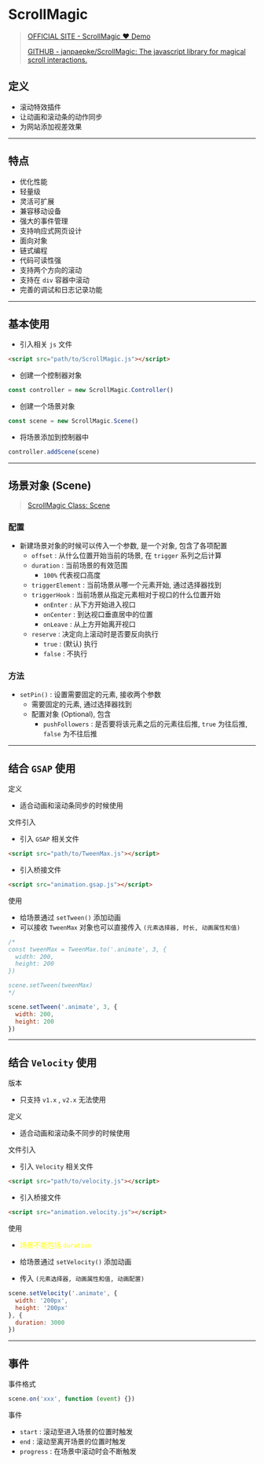 # ScrollMagic



> [OFFICIAL SITE - ScrollMagic ♥ Demo](https://scrollmagic.io/)
>
> [GITHUB - janpaepke/ScrollMagic: The javascript library for magical scroll interactions.](https://github.com/janpaepke/ScrollMagic)



## 定义

- 滚动特效插件
- 让动画和滚动条的动作同步
- 为网站添加视差效果

---

## 特点

- 优化性能
- 轻量级
- 灵活可扩展
- 兼容移动设备
- 强大的事件管理
- 支持响应式网页设计
- 面向对象
- 链式编程
- 代码可读性强
- 支持两个方向的滚动
- 支持在 `div` 容器中滚动
- 完善的调试和日志记录功能

---

## 基本使用

- 引入相关 `js` 文件

```html
<script src="path/to/ScrollMagic.js"></script>
```

- 创建一个控制器对象

```js
const controller = new ScrollMagic.Controller()
```

- 创建一个场景对象

```js
const scene = new ScrollMagic.Scene()
```

- 将场景添加到控制器中

```js
controller.addScene(scene)
```

---

## 场景对象 (Scene)



> [ScrollMagic Class: Scene](https://scrollmagic.io/docs/ScrollMagic.Scene.html)



### 配置

- 新建场景对象的时候可以传入一个参数, 是一个对象, 包含了各项配置
    - `offset` : 从什么位置开始当前的场景, 在 `trigger` 系列之后计算
    - `duration` : 当前场景的有效范围
        - `100%` 代表视口高度
    - `triggerElement` : 当前场景从哪一个元素开始, 通过选择器找到
    - `triggerHook` : 当前场景从指定元素相对于视口的什么位置开始
        - `onEnter` : 从下方开始进入视口
        - `onCenter` : 到达视口垂直居中的位置
        - `onLeave` : 从上方开始离开视口
    - `reserve` : 决定向上滚动时是否要反向执行
        - `true` : (默认) 执行
        - `false` : 不执行



### 方法

- `setPin()` : 设置需要固定的元素, 接收两个参数
    - 需要固定的元素, 通过选择器找到
    - 配置对象 (Optional), 包含
        - `pushFollowers` : 是否要将该元素之后的元素往后推, `true` 为往后推, `false` 为不往后推

---

## 结合 `GSAP` 使用

定义

- 适合动画和滚动条同步的时候使用

文件引入

- 引入 `GSAP` 相关文件

```html
<script src="path/to/TweenMax.js"></script>
```

- 引入桥接文件

```html
<script src="animation.gsap.js"></script>
```

使用

- 给场景通过 `setTween()` 添加动画
- 可以接收 `TweenMax` 对象也可以直接传入 `(元素选择器, 时长, 动画属性和值)`

```js
/*
const tweenMax = TweenMax.to('.animate', 3, {
  width: 200,
  height: 200
})

scene.setTween(tweenMax)
*/

scene.setTween('.animate', 3, {
  width: 200,
  height: 200
})
```

---

## 结合 `Velocity` 使用

版本

- 只支持 `v1.x` , `v2.x` 无法使用

定义

- 适合动画和滚动条不同步的时候使用

文件引入

- 引入 `Velocity` 相关文件

```html
<script src="path/to/velocity.js"></script>
```

- 引入桥接文件

```html
<script src="animation.velocity.js"></script>
```

使用

- <span style="color: yellow;">场景不能包括 `duration`</span>

- 给场景通过 `setVelocity()` 添加动画
- 传入 `(元素选择器, 动画属性和值, 动画配置)`

```js
scene.setVelocity('.animate', {
  width: '200px',
  height: '200px'
}, {
  duration: 3000
})
```

---

## 事件

事件格式

```js
scene.on('xxx', function (event) {})
```

事件

- `start` : 滚动至进入场景的位置时触发
- `end` : 滚动至离开场景的位置时触发
- `progress` : 在场景中滚动时会不断触发